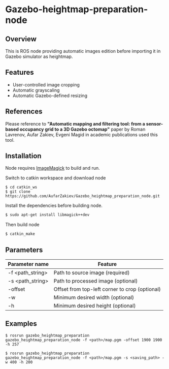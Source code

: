 # Gazebo-heightmap-preparation-node

## Overview

This is ROS node providing automatic images edition before importing it in Gazebo simulator as heightmap. 

## Features

  - User-controlled image cropping
  - Automatic grayscaling
  - Automatic Gazebo-defined resizing

## References

Please reference to **"Automatic mapping and filtering tool: from a sensor-based occupancy grid to a 3D Gazebo octomap"** paper by Roman Lavrenov, Aufar Zakiev, Evgeni Magid in academic publications used this tool.

## Installation

Node requires [ImageMagick](https://www.imagemagick.org/script/index.php) to build and run.

Switch to catkin workspace and download node

```
$ cd catkin_ws
$ git clone https://github.com/AufarZakiev/Gazebo_heightmap_preparation_node.git
```

Install the dependencies before building node.

```sh
$ sudo apt-get install libmagick++dev
```

Then build node

```sh
$ catkin_make
```

## Parameters

| Parameter name | Feature |
| ------ | ------ |
| -f <path_string> | Path to source image (required) |
| -s <path_string> | Path to processed image (optional) |
| -offset <x> <y> | Offset from top-left corner to crop (optional) |
| -w <width> | Minimum desired width (optional) |
| -h <height> | Minimum desired height (optional) |

## Examples

```
$ rosrun gazebo_heightmap_preparation gazebo_heightmap_preparation_node -f <path>/map.pgm -offset 1900 1900 -h 257

$ rosrun gazebo_heightmap_preparation gazebo_heightmap_preparation_node -f <path>/map.pgm -s <saving_path> -w 400 -h 200
```
